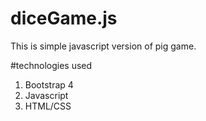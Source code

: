 # diceGame.js

This is simple javascript version of pig game.

#technologies used
  1. Bootstrap 4
  2. Javascript
  3. HTML/CSS
